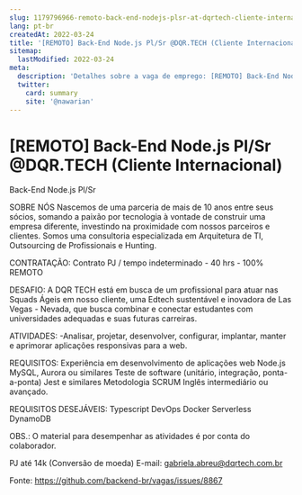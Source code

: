 ```yaml
---
slug: 1179796966-remoto-back-end-nodejs-plsr-at-dqrtech-cliente-internacional
lang: pt-br
createdAt: 2022-03-24
title: '[REMOTO] Back-End Node.js Pl/Sr @DQR.TECH (Cliente Internacional) - Vaga de Emprego'
sitemap:
  lastModified: 2022-03-24
meta:
  description: 'Detalhes sobre a vaga de emprego: [REMOTO] Back-End Node.js Pl/Sr @DQR.TECH (Cliente Internacional)'
  twitter:
    card: summary
    site: '@nawarian'
---
```


# [REMOTO] Back-End Node.js Pl/Sr @DQR.TECH (Cliente Internacional)

Back-End Node.js Pl/Sr

SOBRE NÓS
Nascemos de uma parceria de mais de 10 anos entre seus sócios, somando a paixão por tecnologia à vontade de construir uma empresa diferente, investindo na proximidade com nossos parceiros e clientes.
Somos uma consultoria especializada em Arquitetura de TI, Outsourcing de Profissionais e Hunting.

CONTRATAÇÃO:  Contrato PJ / tempo indeterminado - 40 hrs - 100% REMOTO

DESAFIO: 
A DQR TECH está em busca de um profissional para atuar nas Squads Ágeis em nosso cliente, uma Edtech sustentável e inovadora de Las Vegas - Nevada, que busca combinar e conectar estudantes com universidades adequadas e suas futuras carreiras.

ATIVIDADES:
-Analisar, projetar, desenvolver, configurar, implantar, manter e aprimorar aplicações responsivas para a web.

REQUISITOS:
Experiência em desenvolvimento de aplicações web
Node.js
MySQL, Aurora ou similares
Teste de software (unitário, integração, ponta-a-ponta)
Jest e similares
Metodologia SCRUM
Inglês intermediário ou avançado.

REQUISITOS DESEJÁVEIS:
Typescript
DevOps
Docker
Serverless
DynamoDB


OBS.: O material para desempenhar as atividades é por conta do colaborador.

PJ até 14k (Conversão de moeda)
E-mail: gabriela.abreu@dqrtech.com.br

Fonte: https://github.com/backend-br/vagas/issues/8867